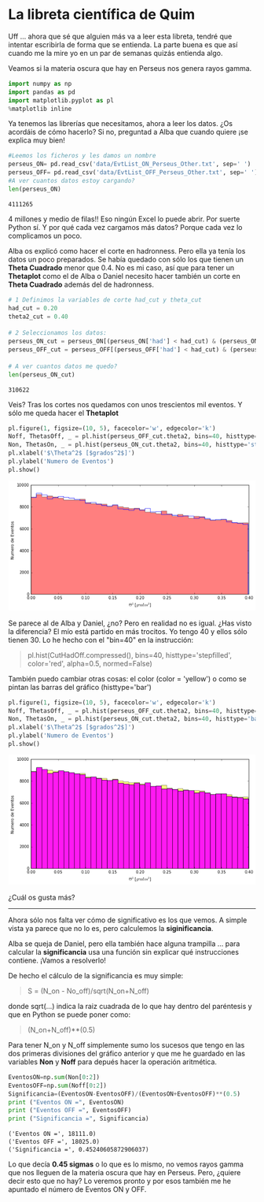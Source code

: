 # La libreta científica de Quim
Uff ... ahora que sé que alguien más va a leer esta libreta, tendré que intentar escribirla de forma que se entienda. La parte buena es que así cuando me la mire yo en un par de semanas quizás entienda algo.

Veamos si la materia oscura que hay en Perseus nos genera rayos gamma.


```python
import numpy as np
import pandas as pd
import matplotlib.pyplot as pl
%matplotlib inline
```

Ya tenemos las librerías que necesitamos, ahora a leer los datos. ¿Os acordáis de cómo hacerlo? Si no, preguntad a Alba que cuando quiere ¡se explica muy bien!


```python
#Leemos los ficheros y les damos un nombre
perseus_ON= pd.read_csv('data/EvtList_ON_Perseus_Other.txt', sep=' ')
perseus_OFF= pd.read_csv('data/EvtList_OFF_Perseus_Other.txt', sep=' ')
#A ver cuantos datos estoy cargando?
len(perseus_ON)
```




    4111265



4 millones y medio de filas!! Eso ningún Excel lo puede abrir. Por suerte Python sí.
Y por qué cada vez cargamos más datos? Porque cada vez lo complicamos un poco.

Alba os explicó como hacer el corte en hadronness. Pero ella ya tenía los datos un poco preparados. Se había quedado con sólo los que tienen un **Theta Cuadrado** menor que 0.4. No es mi caso, así que para tener un **Thetaplot** como el de Alba o Daniel necesito hacer también un corte en **Theta Cuadrado** además del de hadronness.


```python
# 1 Definimos la variables de corte had_cut y theta_cut
had_cut = 0.20
theta2_cut = 0.40

# 2 Seleccionamos los datos:
perseus_ON_cut = perseus_ON[(perseus_ON['had'] < had_cut) & (perseus_ON['theta2'] < theta2_cut)]
perseus_OFF_cut = perseus_OFF[(perseus_OFF['had'] < had_cut) & (perseus_OFF['theta2'] < theta2_cut)]

# A ver cuantos datos me quedo?
len(perseus_ON_cut)
```




    310622



Veis? Tras los cortes nos quedamos con unos trescientos mil eventos.
Y sólo me queda hacer el **Thetaplot**


```python
pl.figure(1, figsize=(10, 5), facecolor='w', edgecolor='k')
Noff, ThetasOff, _ = pl.hist(perseus_OFF_cut.theta2, bins=40, histtype='stepfilled', color='red', alpha=0.5, normed=False)
Non, ThetasOn, _ = pl.hist(perseus_ON_cut.theta2, bins=40, histtype='step', color = 'blue',alpha=0.9, normed=False)
pl.xlabel('$\Theta^2$ [$grados^2$]')
pl.ylabel('Numero de Eventos')
pl.show()
```


![png](night_3_3_files/night_3_3_7_0.png)


Se parece al de Alba y Daniel, ¿no? Pero en realidad no es igual. ¿Has visto la diferencia? El mío está partido en más trocitos. Yo tengo 40 y ellos sólo tienen 30. Lo he hecho con el "bin=40" en la instrucción:

> pl.hist(CutHadOff.compressed(), bins=40, histtype='stepfilled', color='red', alpha=0.5, normed=False)

También puedo cambiar otras cosas: el color (color = 'yellow') o como se pintan las barras del gráfico (histtype='bar')


```python
pl.figure(1, figsize=(10, 5), facecolor='w', edgecolor='k')
Noff, ThetasOff, _ = pl.hist(perseus_OFF_cut.theta2, bins=40, histtype='stepfilled', color='yellow', alpha=0.5, normed=False)
Non, ThetasOn, _ = pl.hist(perseus_ON_cut.theta2, bins=40, histtype='bar', color = 'magenta',alpha=0.9, normed=False)
pl.xlabel('$\Theta^2$ [$grados^2$]')
pl.ylabel('Numero de Eventos')
pl.show()
```


![png](night_3_3_files/night_3_3_9_0.png)


¿Cuál os gusta más?

---------

Ahora sólo nos falta ver cómo de significativo es los que vemos. A simple vista ya parece que no lo es, pero calculemos la **siginificancia**.

Alba se queja de Daniel, pero ella también hace alguna trampilla ... para calcular la **significancia** usa una función sin explicar qué instrucciones contiene. ¡Vamos a resolverlo!

De hecho el cálculo de la significancia es muy simple:

> S = (N_on - No_off)/sqrt(N_on+N_off)

donde sqrt(...) indica la raiz cuadrada de lo que hay dentro del paréntesis y que en Python se puede poner como:
> (N_on+N_off)**(0.5)

Para tener N_on y N_off simplemente sumo los sucesos que tengo en las dos primeras divisiones del gráfico anterior y que me he guardado en las variables **Non** y **Noff** para depués hacer la operación aritmética.



```python
EventosON=np.sum(Non[0:2])
EventosOFF=np.sum(Noff[0:2])
Significancia=(EventosON-EventosOFF)/(EventosON+EventosOFF)**(0.5)
print ("Eventos ON =", EventosON)
print ("Eventos OFF =", EventosOFF)
print ("Significancia =", Significancia)
```

    ('Eventos ON =', 18111.0)
    ('Eventos OFF =', 18025.0)
    ('Significancia =', 0.45240605872906037)


Lo que decía **0.45 sigmas** o lo que es lo mismo, no vemos rayos gamma que nos lleguen de la materia oscura que hay en Perseus. Pero, ¿quiere decir esto que no hay? Lo veremos pronto y por esos también me he apuntado el número de Eventos ON y OFF.
